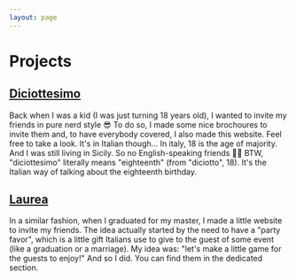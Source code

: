 ```yaml
--- 
layout: page
--- 
```


# Projects

## [Diciottesimo](http://jspkay.altervista.org/18esimo/index.html)

Back when I was a kid (I was just turning 18 years old), I wanted to invite my friends in pure nerd style 😎
To do so, I made some nice brochoures to invite them and, to have everybody covered, I also made this website. Feel free to take a look. It's in Italian though...
In italy, 18 is the age of majority. And I was still living in Sicily. So no English-speaking friends 🤷‍♂️
BTW, "diciottesimo" literally means "eighteenth" (from "diciotto", 18). It's the Italian way of talking about the eighteenth birthday.

## [Laurea](https://laureasalvo.altervista.org)

In a similar fashion, when I graduated for my master, I made a little website to invite my friends. The idea actually started by the need to have a "party favor", which is a little gift Italians use to give to the guest of some event (like a graduation or a marriage). My idea was: "let's make a little game for the guests to enjoy!" And so I did. You can find them in the dedicated section.
